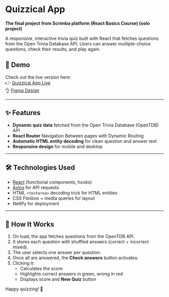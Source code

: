 # Quizzical App

**The final project from Scrimba platform (React Basics Course) (solo project)**

A responsive, interactive trivia quiz built with React that fetches questions from the Open Trivia Database API. Users can answer multiple-choice questions, check their results, and play again.

## 📝 Demo

Check out the live version here:  
👉 [Quizzical App Live](https://quizzical-app-sc-solo.netlify.app/)
<br/>
👌 [Figma Design](https://www.figma.com/proto/hZ2cic7sZbXUIG9tzOL2DR/Quizzical-App?node-id=8-2&p=f&t=mckMGCb2LHPZsYEX-0&scaling=min-zoom&content-scaling=fixed&page-id=0%3A1)

---

## ✨ Features

- **Dynamic quiz data** fetched from the Open Trivia Database (OpenTDB) API
- **React Router** Navigation Between pages with Dynamic Routing
- **Automatic HTML entity decoding** for clean question and answer text
- **Responsive design** for mobile and desktop

---

## 🛠 Technologies Used

- [React](https://react.dev/) (functional components, hooks)
- [Axios](https://axios-http.com/) for API requests
- HTML `<textarea>` decoding trick for HTML entities
- CSS Flexbox + media queries for layout
- Netlify for deployment

---

## 🎯 How It Works

1. On load, the app fetches questions from the OpenTDB API.
2. It stores each question with shuffled answers (correct + incorrect mixed).
3. The user selects one answer per question.
4. Once all are answered, the **Check answers** button activates.
5. Clicking it:
   - Calculates the score
   - Highlights correct answers in green, wrong in red
   - Displays score and **New Quiz** button

Happy quizzing! 🎉
